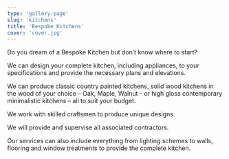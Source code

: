 ```yaml
---
type: 'gallery-page'
slug: 'kitchens'
title: 'Bespoke Kitchens'
cover: 'cover.jpg'
---
```


Do you dream of a Bespoke Kitchen but don’t know where to start?

We can design your complete kitchen, including appliances, to your specifications and provide the necessary plans and elevations.

We can produce classic country painted kitchens, solid wood kitchens in the wood of your choice – Oak, Maple, Walnut - or high gloss contemporary minimalistic kitchens – all to suit your budget.

We work with skilled craftsmen to produce unique designs.

We will provide and supervise all associated contractors.

Our services can also include everything from lighting schemes to walls, flooring and window treatments to provide the complete kitchen.
